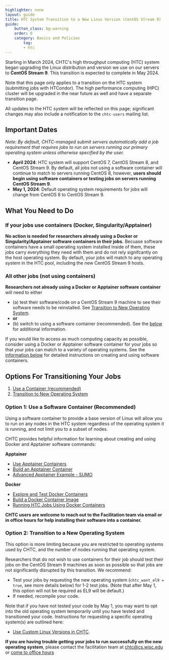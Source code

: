 ```yaml
---
highlighter: none
layout: guide
title: HTC System Transition to a New Linux Version (CentOS Stream 9)
guide: 
    button_class: bg-warning
    order: 0
    category: Basics and Policies
        tag:
        - htc
---
```


Starting in March 2024, CHTC's high throughput computing (HTC) system began upgrading
the Linux distribution and version we use on our servers to **CentOS Stream 9**. This transition is expected to complete in May 2024. 

Note that this page only applies to a transition on the HTC system (submitting jobs 
with HTCondor). The high performance computing (HPC) cluster will be upgraded in 
the near future as well and have a separate transition 
page. 

All updates to the HTC system will be reflected on this page; significant changes may 
also include a notification to the `chtc-users` mailing list. 

## Important Dates

*Note: By default, CHTC-managed submit servers automatically add a job 
requirement that requires jobs to run on servers running our primary operating system unless otherwise specified by the user.*

* **April 2024**: HTC system will support CentOS 7, CentOS Stream 8, and CentOS Stream 9. By default, 
all jobs not using a software container will continue to match to servers running CentOS 8, however,
**users should begin using software containers or testing jobs on servers running CentOS Stream 9**. 
* **May 1, 2024**: Default operating system requirements for jobs will change from CentOS 8 to CentOS Stream 9.

## What You Need to Do

### If your jobs use containers (Docker, Singularity/Apptainer)

**No action is needed for researchers already using a Docker or Singularity/Apptainer software containers in their jobs.** Becuase software containers have a small operating system installed inside of them, these jobs carry everything they need with them and do not rely signifcantly on the host operating system. By default, your jobs will match to any operating system in the HTC pool, including the new CentOS Stream 9 hosts. 

### All other jobs (not using containers)

**Researchers not already using a Docker or Apptainer software container** will need to either 

- (a) test their software/code on a CentOS Stream 9 machine to see their software needs to be reinstalled. See [Transition to New Operating System](#option-2-transition-to-new-operations-system).
- **or** 
- (b) switch to using a software container (recommended). See the [below](#option-1-using-a-container-recommended) for additional information. 

If you would like to access as much computing capacity as possible, consider using a Docker or Apptainer software container for your jobs so that your jobs can match to a variety of operating systems. See the [information below](#option-1-using-a-container-recommended) for detailed instructions on creating and using software containers. 

## Options For Transitioning Your Jobs

1. [Use a Container (recommended)](#option-1-using-a-container-recommended)
1. [Transition to  New Operating System](#option-2-transition-to-new-operations-system)

### Option 1: Use a Software Container (Recommended)

Using a software container to provide a base version of Linux will allow you to 
run on any nodes in the HTC system regardless of the operating system it is running, and not limit you to a subset of nodes. 

CHTC provides helpful information for learning about creating and using Docker and Apptainer software commands: 

**Apptainer**
- [Use Apptainer Containers](apptainer-htc.html)
- [Build an Apptainer Container](apptainer-build.html)
- [Advanced Apptainer Example - SUMO](apptainer-htc-advanced-example.html)
  
**Docker**
- [Explore and Test Docker Containers](docker-test.html)
- [Build a Docker Container Image](docker-build.html)
- [Running HTC Jobs Using Docker Containers](docker-jobs.html)

**CHTC users are welcome to reach out to the Facilitation team via email or in office hours for help installing their software into a container.**

### Option 2: Transition to a New Operating System

This option is more limiting because 
you are restricted to operating systems used by CHTC, and the number of nodes 
running that operating system. 

Researchers that do not wish to use containers for their job should test their jobs on the CentOS Stream 9 machines as soon as possible so that jobs are not significantly disrupted by this transition. We recommend: 

* Test your jobs by requesting the new operating system  (`chtc_want_el9 = true`, see
more details below) for 1-2 test jobs. (Note that after May 1, this option will not be required as EL9 will be default.)
* If needed, recompile your code. 

Note that if you have not tested your code by May 1, you may want to opt into the old 
operating system temporarily until you have tested and transitioned your code. Instructions for requesting a specific operating system(s) are outlined here:

* [Use Custom Linux Versions in CHTC](os-transition-htc.html).

**If you are having trouble getting your jobs to run successfully on the new operating system**, 
please contact the facilitation team at chtc@cs.wisc.edu or [come to office hours](/uw-research-computing/get-help.html)
